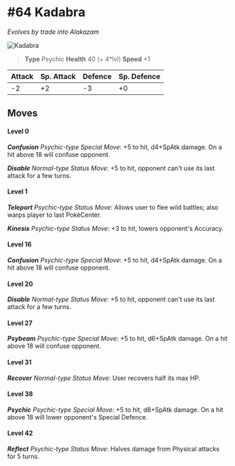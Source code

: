 # #64 Kadabra
*Evolves by trade into Alakazam*

![Kadabra](https://img.pokemondb.net/sprites/home/normal/1x/kadabra.png)

> **Type** Psychic
> **Health** 40 (+ 4\*lvl)
> **Speed** +1

| Attack | Sp. Attack | Defence | Sp. Defence |
| ------ | ---------- | ------- | ----------- |
| -2 | +2 | -3 | +0 |

## Moves
#### Level 0

***Confusion** Psychic-type Special Move*: +5 to hit, d4+SpAtk damage. On a hit above 18 will confuse opponent.

***Disable** Normal-type Status Move*: +5 to hit, opponent can't use its last attack for a few turns.
#### Level 1

***Teleport** Psychic-type Status Move*: Allows user to flee wild battles; also warps player to last PokéCenter.

***Kinesis** Psychic-type Status Move*: +3 to hit, lowers opponent's Accuracy.
#### Level 16

***Confusion** Psychic-type Special Move*: +5 to hit, d4+SpAtk damage. On a hit above 18 will confuse opponent.
#### Level 20

***Disable** Normal-type Status Move*: +5 to hit, opponent can't use its last attack for a few turns.
#### Level 27

***Psybeam** Psychic-type Special Move*: +5 to hit, d6+SpAtk damage. On a hit above 18 will confuse opponent.
#### Level 31

***Recover** Normal-type Status Move*: User recovers half its max HP.
#### Level 38

***Psychic** Psychic-type Special Move*: +5 to hit, d8+SpAtk damage. On a hit above 18 will lower opponent's Special Defence.
#### Level 42

***Reflect** Psychic-type Status Move*: Halves damage from Physical attacks for 5 turns.


